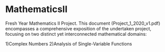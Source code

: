 # MathematicsII
Fresh Year Mathematics II Project.
This document (Project_1_2020_v1.pdf) encompasses a comprehensive exposition of the undertaken project, focusing on two distinct yet interconnected mathematical domains:

1)Complex Numbers
2)Analysis of Single-Variable Functions
